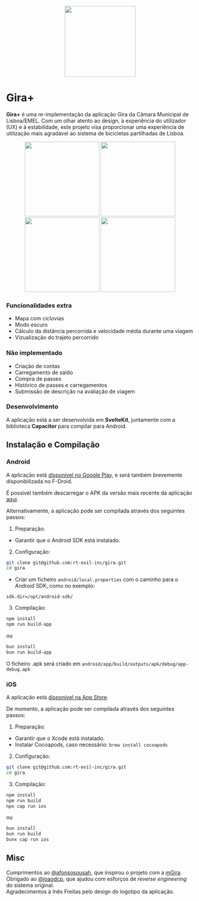 <p align="center">
  <img src="assets/icon.svg" width="190">
</p>

# Gira+
**Gira+** é uma re-implementação da aplicação Gira da Câmara Municipal de Lisboa/EMEL.
Com um olhar atento ao design, à experiência do utilizador (UX) e à estabilidade, este projeto visa proporcionar uma experiência de utilização mais agradável ao sistema de bicicletas partilhadas de Lisboa.

<p align="center">
  <img src="assets/screenshots/screenshot-1.png" width="200">
  <img src="assets/screenshots/screenshot-2.png" width="200">
  <img src="assets/screenshots/screenshot-3.png" width="200">
  <img src="assets/screenshots/screenshot-4.png" width="200">
</p>

### Funcionalidades extra
- Mapa com ciclovias
- Modo escuro
- Cálculo da distância percorrida e velocidade média durante uma viagem
- Vizualização do trajeto percorrido

### Não implementado
- Criação de contas
- Carregamento de saldo
- Compra de passes
- Histórico de passes e carregamentos
- Submissão de descrição na avaliação de viagem

### Desenvolvimento
A aplicação está a ser desenvolvida em **SvelteKit**, juntamente com a biblioteca **Capacitor** para compilar para Android.

## Instalação e Compilação

### Android

A aplicação está [disponível no Google Play](https://gira-mais.app/android), e será também brevemente disponibilizada no F-Droid.

É possível também descarregar o APK da versão mais recente da aplicação [aqui](https://github.com/rt-evil-inc/gira-mais/releases/latest).

Alternativamente, a aplicação pode ser compilada através dos seguintes passos:

1. Preparação:
 - Garantir que o Android SDK está instalado.
2. Configuração:
```bash
git clone git@github.com:rt-evil-inc/gira.git
cd gira
```
 - Criar um ficheiro `android/local.properties` com o caminho para o Android SDK, como no exemplo:
```properties
sdk.dir=/opt/android-sdk/
```
3. Compilação:
```sh
npm install
npm run build-app
```
  ou
```sh
bun install
bun run build-app
```

O ficheiro .apk será criado em `android/app/build/outputs/apk/debug/app-debug.apk`

### iOS

A aplicação está [disponível na App Store](https://gira-mais.app/ios).

De momento, a aplicação pode ser compilada através dos seguintes passos:

1. Preparação:
 - Garantir que o Xcode está instalado.
 - Instalar Cocoapods, caso necessário: `brew install cocoapods`
2. Configuração:
```sh
git clone git@github.com:rt-evil-inc/gira.git
cd gira
```
3. Compilação:
```sh
npm install
npm run build
npx cap run ios
```
  ou
```bash
bun install
bun run build
bunx cap run ios
```

## Misc
Cumprimentos ao [@afonsosousah](https://github.com/afonsosousah), que inspirou o projeto com a [mGira](https://github.com/afonsosousah/mgira).  
Obrigado ao [@joaodcp](https://github.com/joaodcp), que ajudou com esforços de *reverse engineering* do sistema original.  
Agradecimentos à Inês Freitas pelo design do logotipo da aplicação.
